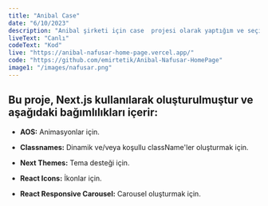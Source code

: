 ```yaml
---
title: "Anibal Case"
date: "6/10/2023"
description: "Anibal şirketi için case  projesi olarak yaptığım ve seçildiğim bir projeydi."
liveText: "Canlı"
codeText: "Kod"
live: "https://anibal-nafusar-home-page.vercel.app/"
code: "https://github.com/emirtetik/Anibal-Nafusar-HomePage"
image1: "/images/nafusar.png"
---
```

## **Bu proje, Next.js kullanılarak oluşturulmuştur ve aşağıdaki bağımlılıkları içerir:**

- **AOS:** Animasyonlar için.

- **Classnames:** Dinamik ve/veya koşullu className'ler oluşturmak için.

- **Next Themes:** Tema desteği için.

- **React Icons:** İkonlar için.

- **React Responsive Carousel:** Carousel oluşturmak için.
